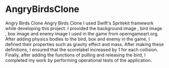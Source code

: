 # AngryBirdsClone


Angry Birds Clone
Angry Birds Clone
I used Swift's Spritekit framework while developing this project.
I provided the background image , bird image , box image and enemy image I used in the game from operngameart.org.
After adding physics bodies to the bird, box and enemy in the game, I defined their properties such as gravity effect and mass.
After making these definitions, I ensured that the scorelabel increased by 1 for each collision.
Finally, after adding the functions of pulling and releasing the bird, I completed my work by performing operational tests of the application.
